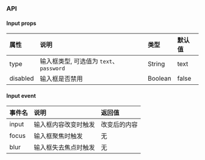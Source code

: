 ### API

#### Input props
| 属性 | 说明 | 类型 | 默认值 |
| :------------ | :------------ | :------------ | :------------ |
| type | 输入框类型, 可选值为 `text`、`password` | String | text |
| disabled | 输入框是否禁用 | Boolean | false |

#### Input event
| 事件名 | 说明 | 返回值 |
| :------------ | :------------ | :------------ |
| input | 输入框内容改变时触发 | 改变后的内容 |
| focus | 输入框聚焦时触发 | 无 |
| blur | 输入框失去焦点时触发 | 无 |